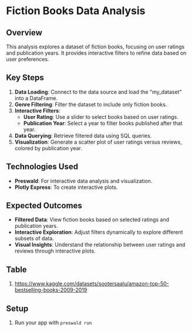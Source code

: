 # Fiction Books Data Analysis

## Overview

This analysis explores a dataset of fiction books, focusing on user ratings and publication years. It provides interactive filters to refine data based on user preferences.

## Key Steps

1. **Data Loading**: Connect to the data source and load the "my_dataset" into a DataFrame.
2. **Genre Filtering**: Filter the dataset to include only fiction books.
3. **Interactive Filters**:
   - **User Rating**: Use a slider to select books based on user ratings.
   - **Publication Year**: Select a year to filter books published after that year.
4. **Data Querying**: Retrieve filtered data using SQL queries.
5. **Visualization**: Generate a scatter plot of user ratings versus reviews, colored by publication year.

## Technologies Used

- **Preswald**: For interactive data analysis and visualization.
- **Plotly Express**: To create interactive plots.

## Expected Outcomes

- **Filtered Data**: View fiction books based on selected ratings and publication years.
- **Interactive Exploration**: Adjust filters dynamically to explore different subsets of data.
- **Visual Insights**: Understand the relationship between user ratings and reviews through interactive plots.

## Table

1. https://www.kaggle.com/datasets/sootersaalu/amazon-top-50-bestselling-books-2009-2019

## Setup
1. Run your app with `preswald run`